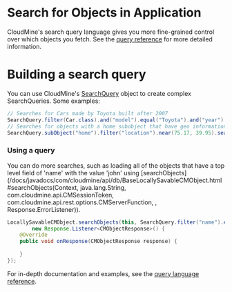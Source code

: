 # Search for Objects in Application

CloudMine's search query language gives you more fine-grained control over which objects you fetch. See the [query reference](#/rest_api#overview) for more detailed information.

# Building a search query

You can use CloudMine's [SearchQuery](/docs/javadocs/com/cloudmine/api/SearchQuery.html) object to create complex SearchQueries. Some examples:

```java
// Searches for Cars made by Toyota built after 2007
SearchQuery.filter(Car.class).and("model").equal("Toyota").and("year").greaterThan(2007).searchQuery()
// Searches for objects with a home subobject that have geo information stored in home.location, near Philadelphia
SearchQuery.subObject("home").filter("location").near(75.17, 39.95).searchQuery();
```

### Using a query

You can do more searches, such as loading all of the objects that have a top level field of 'name' with the value 'john' using [searchObjects](/docs/javadocs/com/cloudmine/api/db/BaseLocallySavableCMObject.html#searchObjects(Context, java.lang.String, com.cloudmine.api.CMSessionToken, com.cloudmine.api.rest.options.CMServerFunction, , Response.ErrorListener)).

```java
LocallySavableCMObject.searchObjects(this, SearchQuery.filter("name").equal("john").searchQuery(), 
        new Response.Listener<CMObjectResponse>() {
    @Override
    public void onResponse(CMObjectResponse response) {
         
    }
});
```

For in-depth documentation and examples, see the [query language reference](#/rest_api#overview).
